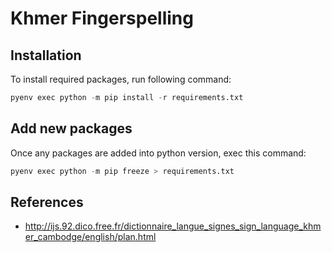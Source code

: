 # Khmer Fingerspelling
## Installation
To install required packages, run following command:
```s
pyenv exec python -m pip install -r requirements.txt
```

## Add new packages
Once any packages are added into python version, exec this command:
```s
pyenv exec python -m pip freeze > requirements.txt
```

## References
- http://ijs.92.dico.free.fr/dictionnaire_langue_signes_sign_language_khmer_cambodge/english/plan.html